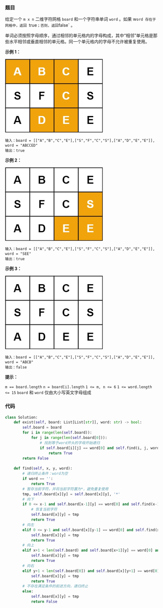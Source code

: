 ### 题目

给定一个 `m x n` 二维字符网格 `board` 和一个字符串单词 `word` 。如果 w`ord 存在于网格中，返回 `true` ；否则，返回 `false` 。

单词必须按照字母顺序，通过相邻的单元格内的字母构成，其中“相邻”单元格是那些水平相邻或垂直相邻的单元格。同一个单元格内的字母不允许被重复使用。

**示例 1：**

![img1](./images/79-1.jpg)

```
输入：board = [["A","B","C","E"],["S","F","C","S"],["A","D","E","E"]], word = "ABCCED"
输出：true
```

**示例 2：**

![img2](./images/79-2.jpg)

```
输入：board = [["A","B","C","E"],["S","F","C","S"],["A","D","E","E"]], word = "SEE"
输出：true
```

**示例 3：**

![img3](./images/79-3.jpg)

```
输入：board = [["A","B","C","E"],["S","F","C","S"],["A","D","E","E"]], word = "ABCB"
输出：false
``` 

**提示：**

`m == board.length`
`n = board[i].length`
`1 <= m, n <= 6`
`1 <= word.length <= 15`
`board` 和 `word` 仅由大小写英文字母组成


### 代码

```python
class Solution:
    def exist(self, board: List[List[str]], word: str) -> bool:
        self.board = board
        for i in range(len(self.board)):
            for j in range(len(self.board[0])):
                # 找到等于word开头的字母开始递归
                if self.board[i][j] == word[0] and self.find(i, j, word[1:]):
                    return True
        return False
    
    def find(self, x, y, word):
        # 递归终止条件：word为空
        if word == '':
            return True
        # 暂存当前字符，并将当前字符置为*，避免重复使用
        tmp, self.board[x][y] = self.board[x][y], '*'
        # 向下
        if 0 <= x-1 and self.board[x-1][y] == word[0] and self.find(x-1, y, word[1:]):
            # 恢复当前字符
            self.board[x][y] = tmp
            return True
        # 向左
        elif 0 <= y-1 and self.board[x][y-1] == word[0] and self.find(x, y-1, word[1:]):
            self.board[x][y] = tmp
            return True
        # 向上
        elif x+1 < len(self.board) and self.board[x+1][y] == word[0] and self.find(x+1, y, word[1:]):
            self.board[x][y] = tmp
            return True
        # 向右
        elif y+1 < len(self.board[0]) and self.board[x][y+1] == word[0] and self.find(x, y+1, word[1:]):
            self.board[x][y] = tmp
            return True
        # 不存在满足条件的前进方向，递归终止
        else:
            self.board[x][y] = tmp
            return False
```